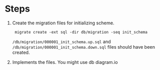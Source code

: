 # Steps

1. Create the migration files for initializing scheme.

        migrate create -ext sql -dir db/migration -seq init_schema

    `/db/migration/000001_init_schema.up.sql` and `/db/migration/000001_init_schema.down.sql` files should have been created.

1. Implements the files. You might use db diagram.io

